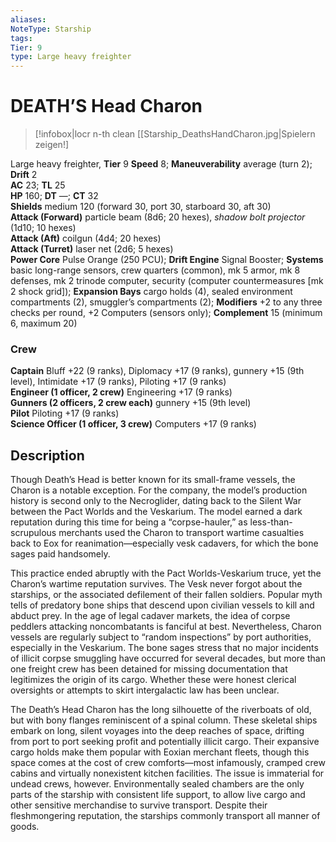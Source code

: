 ```yaml
---
aliases: 
NoteType: Starship
tags: 
Tier: 9
type: Large heavy freighter  
---
```


# DEATH’S Head Charon

> [!infobox|locr n-th clean
>  [[Starship_DeathsHandCharon.jpg|Spielern zeigen!]
> 
Large heavy freighter, **Tier** 9
**Speed** 8; **Maneuverability** average (turn 2); **Drift** 2  
**AC** 23; **TL** 25  
**HP** 160; **DT** —; **CT** 32  
**Shields** medium 120 (forward 30, port 30, starboard 30, aft 30)  
**Attack (Forward)** particle beam (8d6; 20 hexes), _shadow bolt projector_ (1d10; 10 hexes)  
**Attack (Aft)** coilgun (4d4; 20 hexes)  
**Attack (Turret)** laser net (2d6; 5 hexes)  
**Power Core** Pulse Orange (250 PCU); **Drift Engine** Signal Booster; **Systems** basic long-range sensors, crew quarters (common), mk 5 armor, mk 8 defenses, mk 2 trinode computer, security (computer countermeasures [mk 2 shock grid]); **Expansion Bays** cargo holds (4), sealed environment compartments (2), smuggler’s compartments (2); **Modifiers** +2 to any three checks per round, +2 Computers (sensors only); **Complement** 15 (minimum 6, maximum 20)

### Crew

**Captain** Bluff +22 (9 ranks), Diplomacy +17 (9 ranks), gunnery +15 (9th level), Intimidate +17 (9 ranks), Piloting +17 (9 ranks)  
**Engineer (1 officer, 2 crew)** Engineering +17 (9 ranks)  
**Gunners (2 officers, 2 crew each)** gunnery +15 (9th level)  
**Pilot** Piloting +17 (9 ranks)  
**Science Officer (1 officer, 3 crew)** Computers +17 (9 ranks)

## Description

Though Death’s Head is better known for its small-frame vessels, the Charon is a notable exception. For the company, the model’s production history is second only to the Necroglider, dating back to the Silent War between the Pact Worlds and the Veskarium. The model earned a dark reputation during this time for being a “corpse-hauler,” as less-than-scrupulous merchants used the Charon to transport wartime casualties back to Eox for reanimation—especially vesk cadavers, for which the bone sages paid handsomely.  
  
This practice ended abruptly with the Pact Worlds-Veskarium truce, yet the Charon’s wartime reputation survives. The Vesk never forgot about the starships, or the associated defilement of their fallen soldiers. Popular myth tells of predatory bone ships that descend upon civilian vessels to kill and abduct prey. In the age of legal cadaver markets, the idea of corpse peddlers attacking noncombatants is fanciful at best. Nevertheless, Charon vessels are regularly subject to “random inspections” by port authorities, especially in the Veskarium. The bone sages stress that no major incidents of illicit corpse smuggling have occurred for several decades, but more than one freight crew has been detained for missing documentation that legitimizes the origin of its cargo. Whether these were honest clerical oversights or attempts to skirt intergalactic law has been unclear.  
  
The Death’s Head Charon has the long silhouette of the riverboats of old, but with bony flanges reminiscent of a spinal column. These skeletal ships embark on long, silent voyages into the deep reaches of space, drifting from port to port seeking profit and potentially illicit cargo. Their expansive cargo holds make them popular with Eoxian merchant fleets, though this space comes at the cost of crew comforts—most infamously, cramped crew cabins and virtually nonexistent kitchen facilities. The issue is immaterial for undead crews, however. Environmentally sealed chambers are the only parts of the starship with consistent life support, to allow live cargo and other sensitive merchandise to survive transport. Despite their fleshmongering reputation, the starships commonly transport all manner of goods.
